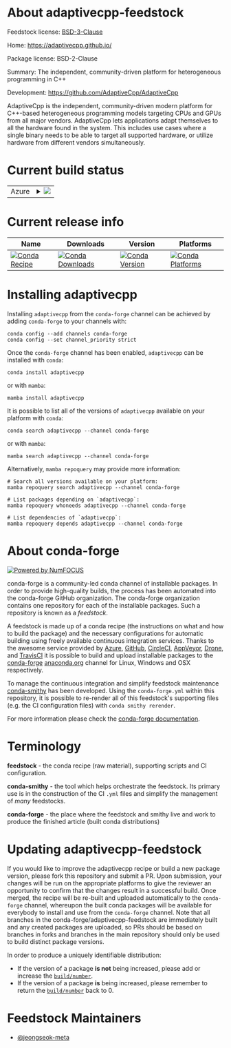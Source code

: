 About adaptivecpp-feedstock
===========================

Feedstock license: [BSD-3-Clause](https://github.com/conda-forge/adaptivecpp-feedstock/blob/main/LICENSE.txt)

Home: https://adaptivecpp.github.io/

Package license: BSD-2-Clause

Summary: The independent, community-driven platform for heterogeneous programming in C++

Development: https://github.com/AdaptiveCpp/AdaptiveCpp

AdaptiveCpp is the independent, community-driven modern platform for
C++-based heterogeneous programming models targeting CPUs and GPUs from all
major vendors. AdaptiveCpp lets applications adapt themselves to all the
hardware found in the system. This includes use cases where a single binary
needs to be able to target all supported hardware, or utilize hardware from
different vendors simultaneously.


Current build status
====================


<table>
    
  <tr>
    <td>Azure</td>
    <td>
      <details>
        <summary>
          <a href="https://dev.azure.com/conda-forge/feedstock-builds/_build/latest?definitionId=24615&branchName=main">
            <img src="https://dev.azure.com/conda-forge/feedstock-builds/_apis/build/status/adaptivecpp-feedstock?branchName=main">
          </a>
        </summary>
        <table>
          <thead><tr><th>Variant</th><th>Status</th></tr></thead>
          <tbody><tr>
              <td>linux_64_c_compiler_version13cuda_compilerNonecuda_compiler_versionNonecxx_compiler_version13llvm_version16</td>
              <td>
                <a href="https://dev.azure.com/conda-forge/feedstock-builds/_build/latest?definitionId=24615&branchName=main">
                  <img src="https://dev.azure.com/conda-forge/feedstock-builds/_apis/build/status/adaptivecpp-feedstock?branchName=main&jobName=linux&configuration=linux%20linux_64_c_compiler_version13cuda_compilerNonecuda_compiler_versionNonecxx_compiler_version13llvm_version16" alt="variant">
                </a>
              </td>
            </tr><tr>
              <td>linux_64_c_compiler_version13cuda_compilerNonecuda_compiler_versionNonecxx_compiler_version13llvm_version17</td>
              <td>
                <a href="https://dev.azure.com/conda-forge/feedstock-builds/_build/latest?definitionId=24615&branchName=main">
                  <img src="https://dev.azure.com/conda-forge/feedstock-builds/_apis/build/status/adaptivecpp-feedstock?branchName=main&jobName=linux&configuration=linux%20linux_64_c_compiler_version13cuda_compilerNonecuda_compiler_versionNonecxx_compiler_version13llvm_version17" alt="variant">
                </a>
              </td>
            </tr><tr>
              <td>linux_64_c_compiler_version13cuda_compilerNonecuda_compiler_versionNonecxx_compiler_version13llvm_version18</td>
              <td>
                <a href="https://dev.azure.com/conda-forge/feedstock-builds/_build/latest?definitionId=24615&branchName=main">
                  <img src="https://dev.azure.com/conda-forge/feedstock-builds/_apis/build/status/adaptivecpp-feedstock?branchName=main&jobName=linux&configuration=linux%20linux_64_c_compiler_version13cuda_compilerNonecuda_compiler_versionNonecxx_compiler_version13llvm_version18" alt="variant">
                </a>
              </td>
            </tr><tr>
              <td>linux_64_c_compiler_version13cuda_compilerNonecuda_compiler_versionNonecxx_compiler_version13llvm_version19</td>
              <td>
                <a href="https://dev.azure.com/conda-forge/feedstock-builds/_build/latest?definitionId=24615&branchName=main">
                  <img src="https://dev.azure.com/conda-forge/feedstock-builds/_apis/build/status/adaptivecpp-feedstock?branchName=main&jobName=linux&configuration=linux%20linux_64_c_compiler_version13cuda_compilerNonecuda_compiler_versionNonecxx_compiler_version13llvm_version19" alt="variant">
                </a>
              </td>
            </tr><tr>
              <td>linux_64_c_compiler_version13cuda_compilercuda-nvcccuda_compiler_version12.6cxx_compiler_version13llvm_version16</td>
              <td>
                <a href="https://dev.azure.com/conda-forge/feedstock-builds/_build/latest?definitionId=24615&branchName=main">
                  <img src="https://dev.azure.com/conda-forge/feedstock-builds/_apis/build/status/adaptivecpp-feedstock?branchName=main&jobName=linux&configuration=linux%20linux_64_c_compiler_version13cuda_compilercuda-nvcccuda_compiler_version12.6cxx_compiler_version13llvm_version16" alt="variant">
                </a>
              </td>
            </tr><tr>
              <td>linux_64_c_compiler_version13cuda_compilercuda-nvcccuda_compiler_version12.6cxx_compiler_version13llvm_version17</td>
              <td>
                <a href="https://dev.azure.com/conda-forge/feedstock-builds/_build/latest?definitionId=24615&branchName=main">
                  <img src="https://dev.azure.com/conda-forge/feedstock-builds/_apis/build/status/adaptivecpp-feedstock?branchName=main&jobName=linux&configuration=linux%20linux_64_c_compiler_version13cuda_compilercuda-nvcccuda_compiler_version12.6cxx_compiler_version13llvm_version17" alt="variant">
                </a>
              </td>
            </tr><tr>
              <td>linux_64_c_compiler_version13cuda_compilercuda-nvcccuda_compiler_version12.6cxx_compiler_version13llvm_version18</td>
              <td>
                <a href="https://dev.azure.com/conda-forge/feedstock-builds/_build/latest?definitionId=24615&branchName=main">
                  <img src="https://dev.azure.com/conda-forge/feedstock-builds/_apis/build/status/adaptivecpp-feedstock?branchName=main&jobName=linux&configuration=linux%20linux_64_c_compiler_version13cuda_compilercuda-nvcccuda_compiler_version12.6cxx_compiler_version13llvm_version18" alt="variant">
                </a>
              </td>
            </tr><tr>
              <td>linux_64_c_compiler_version13cuda_compilercuda-nvcccuda_compiler_version12.6cxx_compiler_version13llvm_version19</td>
              <td>
                <a href="https://dev.azure.com/conda-forge/feedstock-builds/_build/latest?definitionId=24615&branchName=main">
                  <img src="https://dev.azure.com/conda-forge/feedstock-builds/_apis/build/status/adaptivecpp-feedstock?branchName=main&jobName=linux&configuration=linux%20linux_64_c_compiler_version13cuda_compilercuda-nvcccuda_compiler_version12.6cxx_compiler_version13llvm_version19" alt="variant">
                </a>
              </td>
            </tr><tr>
              <td>linux_aarch64_c_compiler_version13cuda_compilerNonecuda_compiler_versionNonecxx_compiler_version13llvm_version16</td>
              <td>
                <a href="https://dev.azure.com/conda-forge/feedstock-builds/_build/latest?definitionId=24615&branchName=main">
                  <img src="https://dev.azure.com/conda-forge/feedstock-builds/_apis/build/status/adaptivecpp-feedstock?branchName=main&jobName=linux&configuration=linux%20linux_aarch64_c_compiler_version13cuda_compilerNonecuda_compiler_versionNonecxx_compiler_version13llvm_version16" alt="variant">
                </a>
              </td>
            </tr><tr>
              <td>linux_aarch64_c_compiler_version13cuda_compilerNonecuda_compiler_versionNonecxx_compiler_version13llvm_version17</td>
              <td>
                <a href="https://dev.azure.com/conda-forge/feedstock-builds/_build/latest?definitionId=24615&branchName=main">
                  <img src="https://dev.azure.com/conda-forge/feedstock-builds/_apis/build/status/adaptivecpp-feedstock?branchName=main&jobName=linux&configuration=linux%20linux_aarch64_c_compiler_version13cuda_compilerNonecuda_compiler_versionNonecxx_compiler_version13llvm_version17" alt="variant">
                </a>
              </td>
            </tr><tr>
              <td>linux_aarch64_c_compiler_version13cuda_compilerNonecuda_compiler_versionNonecxx_compiler_version13llvm_version18</td>
              <td>
                <a href="https://dev.azure.com/conda-forge/feedstock-builds/_build/latest?definitionId=24615&branchName=main">
                  <img src="https://dev.azure.com/conda-forge/feedstock-builds/_apis/build/status/adaptivecpp-feedstock?branchName=main&jobName=linux&configuration=linux%20linux_aarch64_c_compiler_version13cuda_compilerNonecuda_compiler_versionNonecxx_compiler_version13llvm_version18" alt="variant">
                </a>
              </td>
            </tr><tr>
              <td>linux_aarch64_c_compiler_version13cuda_compilerNonecuda_compiler_versionNonecxx_compiler_version13llvm_version19</td>
              <td>
                <a href="https://dev.azure.com/conda-forge/feedstock-builds/_build/latest?definitionId=24615&branchName=main">
                  <img src="https://dev.azure.com/conda-forge/feedstock-builds/_apis/build/status/adaptivecpp-feedstock?branchName=main&jobName=linux&configuration=linux%20linux_aarch64_c_compiler_version13cuda_compilerNonecuda_compiler_versionNonecxx_compiler_version13llvm_version19" alt="variant">
                </a>
              </td>
            </tr><tr>
              <td>linux_aarch64_c_compiler_version13cuda_compilercuda-nvcccuda_compiler_version12.6cxx_compiler_version13llvm_version16</td>
              <td>
                <a href="https://dev.azure.com/conda-forge/feedstock-builds/_build/latest?definitionId=24615&branchName=main">
                  <img src="https://dev.azure.com/conda-forge/feedstock-builds/_apis/build/status/adaptivecpp-feedstock?branchName=main&jobName=linux&configuration=linux%20linux_aarch64_c_compiler_version13cuda_compilercuda-nvcccuda_compiler_version12.6cxx_compiler_version13llvm_version16" alt="variant">
                </a>
              </td>
            </tr><tr>
              <td>linux_aarch64_c_compiler_version13cuda_compilercuda-nvcccuda_compiler_version12.6cxx_compiler_version13llvm_version17</td>
              <td>
                <a href="https://dev.azure.com/conda-forge/feedstock-builds/_build/latest?definitionId=24615&branchName=main">
                  <img src="https://dev.azure.com/conda-forge/feedstock-builds/_apis/build/status/adaptivecpp-feedstock?branchName=main&jobName=linux&configuration=linux%20linux_aarch64_c_compiler_version13cuda_compilercuda-nvcccuda_compiler_version12.6cxx_compiler_version13llvm_version17" alt="variant">
                </a>
              </td>
            </tr><tr>
              <td>linux_aarch64_c_compiler_version13cuda_compilercuda-nvcccuda_compiler_version12.6cxx_compiler_version13llvm_version18</td>
              <td>
                <a href="https://dev.azure.com/conda-forge/feedstock-builds/_build/latest?definitionId=24615&branchName=main">
                  <img src="https://dev.azure.com/conda-forge/feedstock-builds/_apis/build/status/adaptivecpp-feedstock?branchName=main&jobName=linux&configuration=linux%20linux_aarch64_c_compiler_version13cuda_compilercuda-nvcccuda_compiler_version12.6cxx_compiler_version13llvm_version18" alt="variant">
                </a>
              </td>
            </tr><tr>
              <td>linux_aarch64_c_compiler_version13cuda_compilercuda-nvcccuda_compiler_version12.6cxx_compiler_version13llvm_version19</td>
              <td>
                <a href="https://dev.azure.com/conda-forge/feedstock-builds/_build/latest?definitionId=24615&branchName=main">
                  <img src="https://dev.azure.com/conda-forge/feedstock-builds/_apis/build/status/adaptivecpp-feedstock?branchName=main&jobName=linux&configuration=linux%20linux_aarch64_c_compiler_version13cuda_compilercuda-nvcccuda_compiler_version12.6cxx_compiler_version13llvm_version19" alt="variant">
                </a>
              </td>
            </tr><tr>
              <td>osx_64_llvm_version18</td>
              <td>
                <a href="https://dev.azure.com/conda-forge/feedstock-builds/_build/latest?definitionId=24615&branchName=main">
                  <img src="https://dev.azure.com/conda-forge/feedstock-builds/_apis/build/status/adaptivecpp-feedstock?branchName=main&jobName=osx&configuration=osx%20osx_64_llvm_version18" alt="variant">
                </a>
              </td>
            </tr><tr>
              <td>osx_64_llvm_version19</td>
              <td>
                <a href="https://dev.azure.com/conda-forge/feedstock-builds/_build/latest?definitionId=24615&branchName=main">
                  <img src="https://dev.azure.com/conda-forge/feedstock-builds/_apis/build/status/adaptivecpp-feedstock?branchName=main&jobName=osx&configuration=osx%20osx_64_llvm_version19" alt="variant">
                </a>
              </td>
            </tr><tr>
              <td>osx_arm64_llvm_version16</td>
              <td>
                <a href="https://dev.azure.com/conda-forge/feedstock-builds/_build/latest?definitionId=24615&branchName=main">
                  <img src="https://dev.azure.com/conda-forge/feedstock-builds/_apis/build/status/adaptivecpp-feedstock?branchName=main&jobName=osx&configuration=osx%20osx_arm64_llvm_version16" alt="variant">
                </a>
              </td>
            </tr><tr>
              <td>osx_arm64_llvm_version17</td>
              <td>
                <a href="https://dev.azure.com/conda-forge/feedstock-builds/_build/latest?definitionId=24615&branchName=main">
                  <img src="https://dev.azure.com/conda-forge/feedstock-builds/_apis/build/status/adaptivecpp-feedstock?branchName=main&jobName=osx&configuration=osx%20osx_arm64_llvm_version17" alt="variant">
                </a>
              </td>
            </tr><tr>
              <td>osx_arm64_llvm_version18</td>
              <td>
                <a href="https://dev.azure.com/conda-forge/feedstock-builds/_build/latest?definitionId=24615&branchName=main">
                  <img src="https://dev.azure.com/conda-forge/feedstock-builds/_apis/build/status/adaptivecpp-feedstock?branchName=main&jobName=osx&configuration=osx%20osx_arm64_llvm_version18" alt="variant">
                </a>
              </td>
            </tr><tr>
              <td>osx_arm64_llvm_version19</td>
              <td>
                <a href="https://dev.azure.com/conda-forge/feedstock-builds/_build/latest?definitionId=24615&branchName=main">
                  <img src="https://dev.azure.com/conda-forge/feedstock-builds/_apis/build/status/adaptivecpp-feedstock?branchName=main&jobName=osx&configuration=osx%20osx_arm64_llvm_version19" alt="variant">
                </a>
              </td>
            </tr><tr>
              <td>win_64_cuda_compilerNonecuda_compiler_versionNonellvm_version16</td>
              <td>
                <a href="https://dev.azure.com/conda-forge/feedstock-builds/_build/latest?definitionId=24615&branchName=main">
                  <img src="https://dev.azure.com/conda-forge/feedstock-builds/_apis/build/status/adaptivecpp-feedstock?branchName=main&jobName=win&configuration=win%20win_64_cuda_compilerNonecuda_compiler_versionNonellvm_version16" alt="variant">
                </a>
              </td>
            </tr><tr>
              <td>win_64_cuda_compilerNonecuda_compiler_versionNonellvm_version17</td>
              <td>
                <a href="https://dev.azure.com/conda-forge/feedstock-builds/_build/latest?definitionId=24615&branchName=main">
                  <img src="https://dev.azure.com/conda-forge/feedstock-builds/_apis/build/status/adaptivecpp-feedstock?branchName=main&jobName=win&configuration=win%20win_64_cuda_compilerNonecuda_compiler_versionNonellvm_version17" alt="variant">
                </a>
              </td>
            </tr><tr>
              <td>win_64_cuda_compilerNonecuda_compiler_versionNonellvm_version18</td>
              <td>
                <a href="https://dev.azure.com/conda-forge/feedstock-builds/_build/latest?definitionId=24615&branchName=main">
                  <img src="https://dev.azure.com/conda-forge/feedstock-builds/_apis/build/status/adaptivecpp-feedstock?branchName=main&jobName=win&configuration=win%20win_64_cuda_compilerNonecuda_compiler_versionNonellvm_version18" alt="variant">
                </a>
              </td>
            </tr><tr>
              <td>win_64_cuda_compilerNonecuda_compiler_versionNonellvm_version19</td>
              <td>
                <a href="https://dev.azure.com/conda-forge/feedstock-builds/_build/latest?definitionId=24615&branchName=main">
                  <img src="https://dev.azure.com/conda-forge/feedstock-builds/_apis/build/status/adaptivecpp-feedstock?branchName=main&jobName=win&configuration=win%20win_64_cuda_compilerNonecuda_compiler_versionNonellvm_version19" alt="variant">
                </a>
              </td>
            </tr><tr>
              <td>win_64_cuda_compilercuda-nvcccuda_compiler_version12.6llvm_version16</td>
              <td>
                <a href="https://dev.azure.com/conda-forge/feedstock-builds/_build/latest?definitionId=24615&branchName=main">
                  <img src="https://dev.azure.com/conda-forge/feedstock-builds/_apis/build/status/adaptivecpp-feedstock?branchName=main&jobName=win&configuration=win%20win_64_cuda_compilercuda-nvcccuda_compiler_version12.6llvm_version16" alt="variant">
                </a>
              </td>
            </tr><tr>
              <td>win_64_cuda_compilercuda-nvcccuda_compiler_version12.6llvm_version17</td>
              <td>
                <a href="https://dev.azure.com/conda-forge/feedstock-builds/_build/latest?definitionId=24615&branchName=main">
                  <img src="https://dev.azure.com/conda-forge/feedstock-builds/_apis/build/status/adaptivecpp-feedstock?branchName=main&jobName=win&configuration=win%20win_64_cuda_compilercuda-nvcccuda_compiler_version12.6llvm_version17" alt="variant">
                </a>
              </td>
            </tr><tr>
              <td>win_64_cuda_compilercuda-nvcccuda_compiler_version12.6llvm_version18</td>
              <td>
                <a href="https://dev.azure.com/conda-forge/feedstock-builds/_build/latest?definitionId=24615&branchName=main">
                  <img src="https://dev.azure.com/conda-forge/feedstock-builds/_apis/build/status/adaptivecpp-feedstock?branchName=main&jobName=win&configuration=win%20win_64_cuda_compilercuda-nvcccuda_compiler_version12.6llvm_version18" alt="variant">
                </a>
              </td>
            </tr><tr>
              <td>win_64_cuda_compilercuda-nvcccuda_compiler_version12.6llvm_version19</td>
              <td>
                <a href="https://dev.azure.com/conda-forge/feedstock-builds/_build/latest?definitionId=24615&branchName=main">
                  <img src="https://dev.azure.com/conda-forge/feedstock-builds/_apis/build/status/adaptivecpp-feedstock?branchName=main&jobName=win&configuration=win%20win_64_cuda_compilercuda-nvcccuda_compiler_version12.6llvm_version19" alt="variant">
                </a>
              </td>
            </tr>
          </tbody>
        </table>
      </details>
    </td>
  </tr>
</table>

Current release info
====================

| Name | Downloads | Version | Platforms |
| --- | --- | --- | --- |
| [![Conda Recipe](https://img.shields.io/badge/recipe-adaptivecpp-green.svg)](https://anaconda.org/conda-forge/adaptivecpp) | [![Conda Downloads](https://img.shields.io/conda/dn/conda-forge/adaptivecpp.svg)](https://anaconda.org/conda-forge/adaptivecpp) | [![Conda Version](https://img.shields.io/conda/vn/conda-forge/adaptivecpp.svg)](https://anaconda.org/conda-forge/adaptivecpp) | [![Conda Platforms](https://img.shields.io/conda/pn/conda-forge/adaptivecpp.svg)](https://anaconda.org/conda-forge/adaptivecpp) |

Installing adaptivecpp
======================

Installing `adaptivecpp` from the `conda-forge` channel can be achieved by adding `conda-forge` to your channels with:

```
conda config --add channels conda-forge
conda config --set channel_priority strict
```

Once the `conda-forge` channel has been enabled, `adaptivecpp` can be installed with `conda`:

```
conda install adaptivecpp
```

or with `mamba`:

```
mamba install adaptivecpp
```

It is possible to list all of the versions of `adaptivecpp` available on your platform with `conda`:

```
conda search adaptivecpp --channel conda-forge
```

or with `mamba`:

```
mamba search adaptivecpp --channel conda-forge
```

Alternatively, `mamba repoquery` may provide more information:

```
# Search all versions available on your platform:
mamba repoquery search adaptivecpp --channel conda-forge

# List packages depending on `adaptivecpp`:
mamba repoquery whoneeds adaptivecpp --channel conda-forge

# List dependencies of `adaptivecpp`:
mamba repoquery depends adaptivecpp --channel conda-forge
```


About conda-forge
=================

[![Powered by
NumFOCUS](https://img.shields.io/badge/powered%20by-NumFOCUS-orange.svg?style=flat&colorA=E1523D&colorB=007D8A)](https://numfocus.org)

conda-forge is a community-led conda channel of installable packages.
In order to provide high-quality builds, the process has been automated into the
conda-forge GitHub organization. The conda-forge organization contains one repository
for each of the installable packages. Such a repository is known as a *feedstock*.

A feedstock is made up of a conda recipe (the instructions on what and how to build
the package) and the necessary configurations for automatic building using freely
available continuous integration services. Thanks to the awesome service provided by
[Azure](https://azure.microsoft.com/en-us/services/devops/), [GitHub](https://github.com/),
[CircleCI](https://circleci.com/), [AppVeyor](https://www.appveyor.com/),
[Drone](https://cloud.drone.io/welcome), and [TravisCI](https://travis-ci.com/)
it is possible to build and upload installable packages to the
[conda-forge](https://anaconda.org/conda-forge) [anaconda.org](https://anaconda.org/)
channel for Linux, Windows and OSX respectively.

To manage the continuous integration and simplify feedstock maintenance
[conda-smithy](https://github.com/conda-forge/conda-smithy) has been developed.
Using the ``conda-forge.yml`` within this repository, it is possible to re-render all of
this feedstock's supporting files (e.g. the CI configuration files) with ``conda smithy rerender``.

For more information please check the [conda-forge documentation](https://conda-forge.org/docs/).

Terminology
===========

**feedstock** - the conda recipe (raw material), supporting scripts and CI configuration.

**conda-smithy** - the tool which helps orchestrate the feedstock.
                   Its primary use is in the construction of the CI ``.yml`` files
                   and simplify the management of *many* feedstocks.

**conda-forge** - the place where the feedstock and smithy live and work to
                  produce the finished article (built conda distributions)


Updating adaptivecpp-feedstock
==============================

If you would like to improve the adaptivecpp recipe or build a new
package version, please fork this repository and submit a PR. Upon submission,
your changes will be run on the appropriate platforms to give the reviewer an
opportunity to confirm that the changes result in a successful build. Once
merged, the recipe will be re-built and uploaded automatically to the
`conda-forge` channel, whereupon the built conda packages will be available for
everybody to install and use from the `conda-forge` channel.
Note that all branches in the conda-forge/adaptivecpp-feedstock are
immediately built and any created packages are uploaded, so PRs should be based
on branches in forks and branches in the main repository should only be used to
build distinct package versions.

In order to produce a uniquely identifiable distribution:
 * If the version of a package **is not** being increased, please add or increase
   the [``build/number``](https://docs.conda.io/projects/conda-build/en/latest/resources/define-metadata.html#build-number-and-string).
 * If the version of a package **is** being increased, please remember to return
   the [``build/number``](https://docs.conda.io/projects/conda-build/en/latest/resources/define-metadata.html#build-number-and-string)
   back to 0.

Feedstock Maintainers
=====================

* [@jeongseok-meta](https://github.com/jeongseok-meta/)

